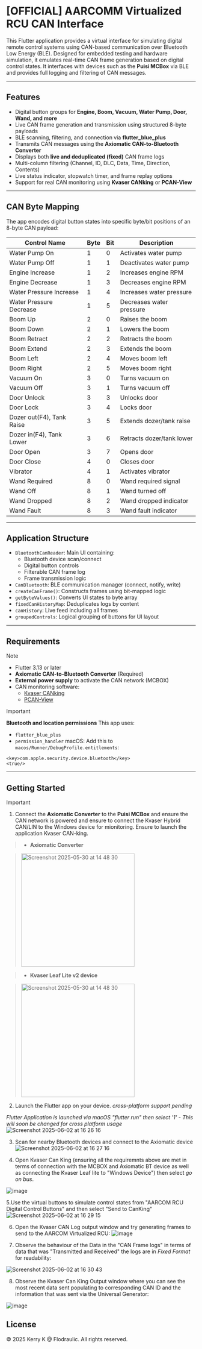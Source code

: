 
# [OFFICIAL] AARCOMM Virtualized RCU CAN Interface

This Flutter application provides a virtual interface for simulating digital remote control systems using CAN-based communication over Bluetooth Low Energy (BLE). Designed for embedded testing and hardware simulation, it emulates real-time CAN frame generation based on digital control states. It interfaces with devices such as the **Puisi MCBox** via BLE and provides full logging and filtering of CAN messages.

---

## Features

- Digital button groups for **Engine, Boom, Vacuum, Water Pump, Door, Wand, and more**
- Live CAN frame generation and transmission using structured 8-byte payloads
- BLE scanning, filtering, and connection via **flutter_blue_plus**
- Transmits CAN messages using the **Axiomatic CAN-to-Bluetooth Converter**
- Displays both **live and deduplicated (fixed)** CAN frame logs
- Multi-column filtering (Channel, ID, DLC, Data, Time, Direction, Contents)
- Live status indicator, stopwatch timer, and frame replay options
- Support for real CAN monitoring using **Kvaser CANking** or **PCAN-View**

---

## CAN Byte Mapping

The app encodes digital button states into specific byte/bit positions of an 8-byte CAN payload:

| Control Name                      | Byte | Bit | Description                       |
|----------------------------------|------|-----|-----------------------------------|
| Water Pump On                    | 1    | 0   | Activates water pump              |
| Water Pump Off                   | 1    | 1   | Deactivates water pump            |
| Engine Increase                  | 1    | 2   | Increases engine RPM              |
| Engine Decrease                  | 1    | 3   | Decreases engine RPM              |
| Water Pressure Increase          | 1    | 4   | Increases water pressure          |
| Water Pressure Decrease          | 1    | 5   | Decreases water pressure          |
| Boom Up                          | 2    | 0   | Raises the boom                   |
| Boom Down                        | 2    | 1   | Lowers the boom                   |
| Boom Retract                     | 2    | 2   | Retracts the boom                 |
| Boom Extend                      | 2    | 3   | Extends the boom                  |
| Boom Left                        | 2    | 4   | Moves boom left                   |
| Boom Right                       | 2    | 5   | Moves boom right                  |
| Vacuum On                        | 3    | 0   | Turns vacuum on                   |
| Vacuum Off                       | 3    | 1   | Turns vacuum off                  |
| Door Unlock                      | 3    | 3   | Unlocks door                      |
| Door Lock                        | 3    | 4   | Locks door                        |
| Dozer out(F4), Tank Raise        | 3    | 5   | Extends dozer/tank raise          |
| Dozer in(F4), Tank Lower         | 3    | 6   | Retracts dozer/tank lower         |
| Door Open                        | 3    | 7   | Opens door                        |
| Door Close                       | 4    | 0   | Closes door                       |
| Vibrator                         | 4    | 1   | Activates vibrator                |
| Wand Required                    | 8    | 0   | Wand required signal              |
| Wand Off                         | 8    | 1   | Wand turned off                   |
| Wand Dropped                     | 8    | 2   | Wand dropped indicator            |
| Wand Fault                       | 8    | 3   | Wand fault indicator              |

---

## Application Structure

- `BluetoothCanReader`: Main UI containing:
  - Bluetooth device scan/connect
  - Digital button controls
  - Filterable CAN frame log
  - Frame transmission logic
- `CanBluetooth`: BLE communication manager (connect, notify, write)
- `createCanFrame()`: Constructs frames using bit-mapped logic
- `getByteValues()`: Converts UI states to byte array
- `fixedCanHistoryMap`: Deduplicates logs by content
- `canHistory`: Live feed including all frames
- `groupedControls`: Logical grouping of buttons for UI layout

---

## Requirements

> [!NOTE]
>* Flutter 3.13 or later
>* **Axiomatic CAN-to-Bluetooth Converter** (Required)
>* **External power supply** to activate the CAN network (MCBOX)
>* CAN monitoring software:
>   * [Kvaser CANking](https://www.kvaser.com/downloads/)
>   * [PCAN-View](https://www.peak-system.com/PCAN-View.242.0.html)

> [!IMPORTANT]
> **Bluetooth and location permissions**
> This app uses:
> - `flutter_blue_plus`
> - `permission_handler`
> macOS:
> Add this to `macos/Runner/DebugProfile.entitlements`:
> ```
> <key>com.apple.security.device.bluetooth</key>
> <true/>
> ```

---


## Getting Started
> [!IMPORTANT]
>1. Connect the **Axiomatic Converter** to the **Puisi MCBox** and ensure the CAN network is powered and ensure to connect the Kvaser Hybrid CAN/LIN to the Windows device for mionitoring. Ensure to launch the application Kvaser CAN-king.

> - **Axiomatic Converter**


> <img width="301" alt="Screenshot 2025-05-30 at 14 48 30" src="https://github.com/user-attachments/assets/8b1c471a-b889-4d5d-9c65-98339b5b603d" />


> - **Kvaser Leaf Lite v2 device**

> <img width="301" alt="Screenshot 2025-05-30 at 14 48 30" src="https://github.com/user-attachments/assets/6c760d9d-4616-4787-af50-2446e00ef4fe" />


2. Launch the Flutter app on your device. *cross-platform support pending*

 _Flutter Application is launched via macOS "flutter run" then select '1' - This will soon be changed for cross platform usage_
![Screenshot 2025-06-02 at 16 26 16](https://github.com/user-attachments/assets/ee004bcc-8e30-4b42-9725-6b4d0c5f8c33)


3. Scan for nearby Bluetooth devices and connect to the Axiomatic device
![Screenshot 2025-06-02 at 16 27 16](https://github.com/user-attachments/assets/c0f47c23-fe2b-4cc0-b167-bc2634654ead)

4. Open Kvaser Can King (ensuring all the requiremnts above are met in terms of connection with the MCBOX and Axiomatic BT device as well as connecting the Kvaser Leaf lite to "Windows Device") then select _go on bus_.

![image](https://github.com/user-attachments/assets/69c10095-5f60-427d-8930-d157301fea46)


5.Use the virtual buttons to simulate control states from "AARCOM RCU Digital Control Buttons" and then select "Send to CanKing"
 ![Screenshot 2025-06-02 at 16 29 15](https://github.com/user-attachments/assets/f411767c-65b2-4195-80c9-6d48d3f8d891)

6. Open the Kvaser CAN Log output window and try generating frames to send to the AARCOM Virtualized RCU:
 ![image](https://github.com/user-attachments/assets/6cf73d00-8863-4ac6-aa5b-2593b270f51c)


7. Observe the behaviour of the Data in the "CAN Frame logs" in terms of data that was "Transmitted and Received" the logs are in _Fixed Format_ for readability:

![Screenshot 2025-06-02 at 16 30 43](https://github.com/user-attachments/assets/61bf82d0-4e19-4847-a7d4-f165134100d7)

8. Observe the Kvaser Can King Output window where you can see the most recent data sent populating to corresponding CAN ID and the information that was sent via the Universal Generator:

![image](https://github.com/user-attachments/assets/403779dc-e60f-4fde-88cd-305ea76c7963)



## License

© 2025 Kerry K @ Flodraulic. All rights reserved.
